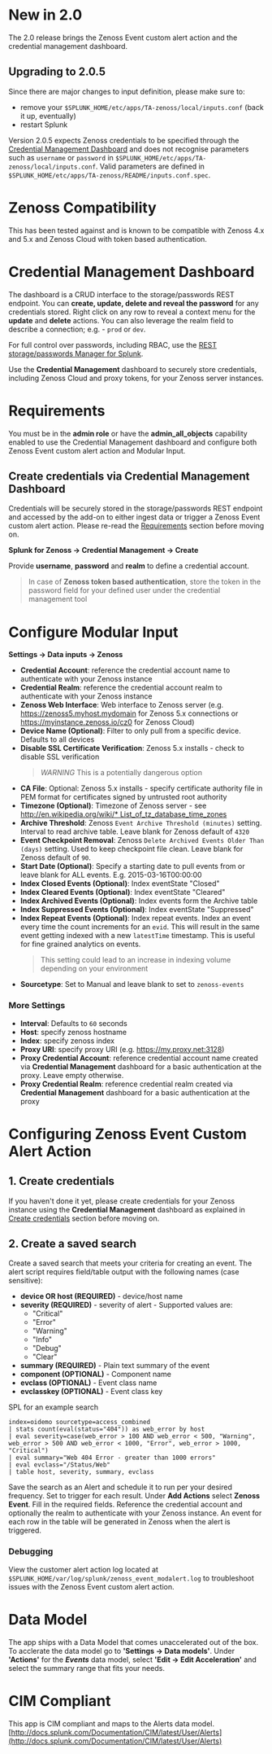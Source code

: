 # New in 2.0
The 2.0 release brings the Zenoss Event custom alert action and the credential management dashboard.

## Upgrading to 2.0.5
Since there are major changes to input definition, please make sure to:

* remove your `$SPLUNK_HOME/etc/apps/TA-zenoss/local/inputs.conf` (back it up, eventually)
* restart Splunk

Version 2.0.5 expects Zenoss credentials to be specified through the [Credential Management Dashboard](#Credential-Management-Dashboard) and does not recognise parameters such as `username` or `password` in `$SPLUNK_HOME/etc/apps/TA-zenoss/local/inputs.conf`. Valid parameters are defined in `$SPLUNK_HOME/etc/apps/TA-zenoss/README/inputs.conf.spec`.

# Zenoss Compatibility
This has been tested against and is known to be compatible with Zenoss 4.x and 5.x and Zenoss Cloud with token based authentication.

# Credential Management Dashboard
The dashboard is a CRUD interface to the storage/passwords REST endpoint. You can **create, update, delete and reveal the password** for any credentials stored. Right click on any row to reveal a context menu for the **update** and **delete** actions. You can also leverage the realm field to describe a connection; e.g. - `prod` or `dev`.

For full control over passwords, including RBAC, use the [REST storage/passwords Manager for Splunk](https://splunkbase.splunk.com/app/4013/).

Use the **Credential Management** dashboard to securely store credentials, including Zenoss Cloud and proxy tokens, for your Zenoss server instances. 

# Requirements
You must be in the **admin role** or have the **admin_all_objects** capability enabled to use the Credential Management dashboard and configure both Zenoss Event custom alert action and Modular Input.

## Create credentials via Credential Management Dashboard
Credentials will be securely stored in the storage/passwords REST endpoint and accessed by the add-on to either ingest data or trigger a Zenoss Event custom alert action. Please re-read the [Requirements](#Requirements) section before moving on.

**Splunk for Zenoss -> Credential Management -> Create**

Provide **username**, **password** and **realm** to define a credential account.

> In case of **Zenoss token based authentication**, store the token in the password field for your defined user under the credential management tool

# Configure Modular Input
**Settings -> Data inputs -> Zenoss**

* **Credential Account**: reference the credential account name to authenticate with your Zenoss instance 
* **Credential Realm**: reference the credential account realm to authenticate with your Zenoss instance
* **Zenoss Web Interface**: Web interface to Zenoss server (e.g. https://zenoss5.myhost.mydomain for Zenoss 5.x connections or https://myinstance.zenoss.io/cz0 for Zenoss Cloud)
* **Device Name (Optional)**: Filter to only pull from a specific device. Defaults to all devices
* **Disable SSL Certificate Verification**: Zenoss 5.x installs - check to disable SSL verification 
    > *WARNING* This is a potentially dangerous option
* **CA File**: Optional: Zenoss 5.x installs - specify certificate authority file in PEM format for certificates signed by untrusted root authority
* **Timezone (Optional)**: Timezone of Zenoss server - see [http://en.wikipedia.org/wiki/* List_of_tz_database_time_zones](http://en.wikipedia.org/wiki/List_of_tz_database_time_zones)  
* **Archive Threshold**: Zenoss `Event Archive Threshold (minutes)` setting. Interval to read archive table. Leave blank for Zenoss default of `4320`
* **Event Checkpoint Removal**: Zenoss `Delete Archived Events Older Than (days)` setting. Used to keep checkpoint file clean. Leave blank for Zenoss default of `90`.  
* **Start Date (Optional)**: Specify a starting date to pull events from or leave blank for ALL events. E.g. 2015-03-16T00:00:00  
* **Index Closed Events (Optional)**: Index eventState "Closed"  
* **Index Cleared Events (Optional)**: Index eventState "Cleared"  
* **Index Archived Events (Optional)**: Index events form the Archive table  
* **Index Suppressed Events (Optional)**: Index eventState "Suppressed"             
* **Index Repeat Events (Optional)**: Index repeat events. Index an event every time the count increments  for an `evid`. This will result in the same event getting indexed with a new `latestTime` timestamp. This is useful for fine grained analytics on events. 
    > This setting could lead to an increase in indexing volume  depending on your environment
* **Sourcetype**: Set to Manual and leave blank to set to `zenoss-events` 
            
### More Settings
* **Interval**: Defaults to `60` seconds  
* **Host**: specify zenoss hostname  
* **Index**: specify zenoss index  
* **Proxy URI**: specify proxy URI (e.g. https://my.proxy.net:3128)
* **Proxy Credential Account**: reference credential account name created via **Credential Management** dashboard for a basic authentication at the proxy. Leave empty otherwise.
* **Proxy Credential Realm**: reference credential realm created via **Credential Management** dashboard for a basic authentication at the proxy

# Configuring Zenoss Event Custom Alert Action

## 1. Create credentials
If you haven't done it yet, please create credentials for your Zenoss instance using the **Credential Management** dashboard as explained in [Create credentials](#Create-credentials-via-Credential-Management-Dashboard) section before moving on.

## 2. Create a saved search  
Create a saved search that meets your criteria for creating an event. The alert script requires field/table output with the following names (case sensitive):

* **device OR host (REQUIRED)** - device/host name  
* **severity (REQUIRED)** - severity of alert - Supported values are: 
    * "Critical" 
    * "Error" 
    * "Warning" 
    * "Info" 
    * "Debug"
    * "Clear"  
* **summary (REQUIRED)** - Plain text summary of the event  
* **component (OPTIONAL)** - Component name  
* **evclass (OPTIONAL)** - Event class name  
* **evclasskey (OPTIONAL)** - Event class key  
        
SPL for an example search
```
index=oidemo sourcetype=access_combined 
| stats count(eval(status="404")) as web_error by host 
| eval severity=case(web_error > 100 AND web_error < 500, "Warning", web_error > 500 AND web_error < 1000, "Error", web_error > 1000, "Critical") 
| eval summary="Web 404 Error - greater than 1000 errors" 
| eval evclass="/Status/Web" 
| table host, severity, summary, evclass
```
        
Save the search as an Alert and schedule it to run per your desired frequency. Set to trigger for each result. Under **Add Actions** select **Zenoss Event**. Fill in the required fields. Reference the credential account and optionally the realm to authenticate with your Zenoss instance. An event for each row in the table will be generated in Zenoss when the alert is triggered.

### Debugging
View the customer alert action log located at `$SPLUNK_HOME/var/log/splunk/zenoss_event_modalert.log` to troubleshoot issues with the Zenoss Event custom alert action.

# Data Model
The app ships with a Data Model that comes unaccelerated out of the box. To acclerate the data model go to **'Settings -> Data models'**. Under **'Actions'** for the **_Events_** data model, select **'Edit -> Edit Acceleration'** and select the summary range that fits your needs.
        
# CIM Compliant
This app is CIM compliant and maps to the Alerts data model.
[http://docs.splunk.com/Documentation/CIM/latest/User/Alerts](http://docs.splunk.com/Documentation/CIM/latest/User/Alerts)
